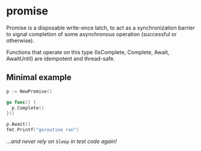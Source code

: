 # promise

Promise is a disposable write-once latch, to act as a synchronization
barrier to signal completion of some asynchronous operation
(successful or otherwise).

Functions that operate on this type (IsComplete, Complete,
Await, AwaitUntil) are idempotent and thread-safe.

## Minimal example

```go
p := NewPromise()

go func() {
  p.Complete()
}()

p.Await()
fmt.Printf("goroutine ran")
```

_...and never rely on `Sleep` in test code again!_
